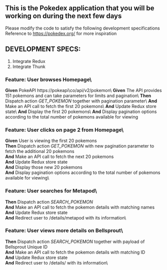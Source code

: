 ## This is the Pokedex application that you will be working on during the next few days

Please modify the code to satisfy the following development specifications
Reference to https://pokedex.org/ for more inspiration

## DEVELOPMENT SPECS:

1. Integrate Redux 
2. Integrate Thunk

### Feature: User browses Homepage\
**Given** PokeAPI https://pokeapi\co/api/v2/pokemon\ 
**Given** The API provides 151 pokemons and can take parameters for limits and pagination\ 
**Then** Dispatch action *GET_POKEMON* together with pagination parameter\ 
**And** Make an API call to fetch the first 20 pokemons\ 
**And** Update Redux store state\ 
**And** Display the first 20 pokemons\ 
**And** Display pagination options according to the total number of pokemons available for viewing  

### Feature: User clicks on page 2 from Homepage\
**Given** User is viewing the first 20 pokemons\
**Then** Dispatch action *GET_POKEMON*  with new pagination parameter to fetch the additional 20 pokemons\
**And** Make an API call to fetch the next 20 pokemons\
**And** Update Redux store state\
**And** Display those new 20 pokemons\
**And** Display pagination options according to the total number of pokemons available for viewing\

### Feature: User searches for Metapod\
**Then** Dispatch action *SEARCH_POKEMON*\
**And** Make an API call to fetch the pokemon details with matching names\
**And** Update Redux store state\
**And** Redirect user to /details/metapod with its information\

### Feature: User views more details on Bellsprout\
**Then** Dispatch action *SEARCH_POKEMON* together with payload of Bellsprout Unique ID\
**And** Make an API call to fetch the pokemon details with matching ID\
**And** Update Redux store state\
**And** Redirect user to /details/<bellsproutId> with its information\
